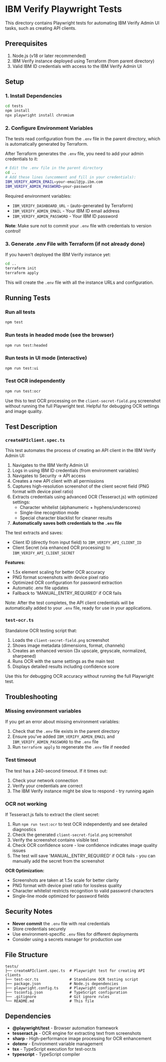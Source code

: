# IBM Verify Playwright Tests

This directory contains Playwright tests for automating IBM Verify Admin UI tasks, such as creating API clients.

## Prerequisites

1. Node.js (v18 or later recommended)
2. IBM Verify instance deployed using Terraform (from parent directory)
3. Valid IBM ID credentials with access to the IBM Verify Admin UI

## Setup

### 1. Install Dependencies

```bash
cd tests
npm install
npx playwright install chromium
```

### 2. Configure Environment Variables

The tests read configuration from the `.env` file in the parent directory, which is automatically generated by Terraform.

After Terraform generates the `.env` file, you need to add your admin credentials to it:

```bash
# Edit the .env file in the parent directory
cd ..
# Add these lines (uncomment and fill in your credentials):
IBM_VERIFY_ADMIN_EMAIL=your-email@jp.ibm.com
IBM_VERIFY_ADMIN_PASSWORD=your-password
```

Required environment variables:
- `IBM_VERIFY_DASHBOARD_URL` - (auto-generated by Terraform)
- `IBM_VERIFY_ADMIN_EMAIL` - Your IBM ID email address
- `IBM_VERIFY_ADMIN_PASSWORD` - Your IBM ID password

**Note**: Make sure not to commit your `.env` file with credentials to version control!

### 3. Generate .env File with Terraform (if not already done)

If you haven't deployed the IBM Verify instance yet:

```bash
cd ..
terraform init
terraform apply
```

This will create the `.env` file with all the instance URLs and configuration.

## Running Tests

### Run all tests

```bash
npm test
```

### Run tests in headed mode (see the browser)

```bash
npm run test:headed
```

### Run tests in UI mode (interactive)

```bash
npm run test:ui
```

### Test OCR independently

```bash
npm run test:ocr
```

Use this to test OCR processing on the `client-secret-field.png` screenshot without running the full Playwright test. Helpful for debugging OCR settings and image quality.

## Test Description

### `createAPIclient.spec.ts`

This test automates the process of creating an API client in the IBM Verify Admin UI:

1. Navigates to the IBM Verify Admin UI
2. Logs in using IBM ID credentials (from environment variables)
3. Navigates to Security → API access
4. Creates a new API client with all permissions
5. Captures high-resolution screenshot of the client secret field (PNG format with device pixel ratio)
6. Extracts credentials using advanced OCR (Tesseract.js) with optimized settings:
   - Character whitelist (alphanumeric + hyphens/underscores)
   - Single-line recognition mode
   - Special character blacklist for cleaner results
7. **Automatically saves both credentials to the `.env` file**

The test extracts and saves:
- Client ID (directly from input field) to `IBM_VERIFY_API_CLIENT_ID`
- Client Secret (via enhanced OCR processing) to `IBM_VERIFY_API_CLIENT_SECRET`

**Features:**
- 1.5x element scaling for better OCR accuracy
- PNG format screenshots with device pixel ratio
- Optimized OCR configuration for password extraction
- Automatic .env file updates
- Fallback to 'MANUAL_ENTRY_REQUIRED' if OCR fails

Note: After the test completes, the API client credentials will be automatically added to your `.env` file, ready for use in your applications.

### `test-ocr.ts`

Standalone OCR testing script that:
1. Loads the `client-secret-field.png` screenshot
2. Shows image metadata (dimensions, format, channels)
3. Creates an enhanced version (3x upscale, greyscale, normalized, sharpened)
4. Runs OCR with the same settings as the main test
5. Displays detailed results including confidence score

Use this for debugging OCR accuracy without running the full Playwright test.

## Troubleshooting

### Missing environment variables

If you get an error about missing environment variables:
1. Check that the `.env` file exists in the parent directory
2. Ensure you've added `IBM_VERIFY_ADMIN_EMAIL` and `IBM_VERIFY_ADMIN_PASSWORD` to the `.env` file
3. Run `terraform apply` to regenerate the `.env` file if needed

### Test timeout

The test has a 240-second timeout. If it times out:
1. Check your network connection
2. Verify your credentials are correct
3. The IBM Verify instance might be slow to respond - try running again

### OCR not working

If Tesseract.js fails to extract the client secret:
1. Run `npm run test:ocr` to test OCR independently and see detailed diagnostics
2. Check the generated `client-secret-field.png` screenshot
3. Verify the screenshot contains visible text
4. Check OCR confidence score - low confidence indicates image quality issues
5. The test will save 'MANUAL_ENTRY_REQUIRED' if OCR fails - you can manually add the secret from the screenshot

**OCR Optimization:**
- Screenshots are taken at 1.5x scale for better clarity
- PNG format with device pixel ratio for lossless quality
- Character whitelist restricts recognition to valid password characters
- Single-line mode optimized for password fields

## Security Notes

- **Never commit** the `.env` file with real credentials
- Store credentials securely
- Use environment-specific `.env` files for different deployments
- Consider using a secrets manager for production use

## File Structure

```
tests/
├── createAPIclient.spec.ts  # Playwright test for creating API clients
├── test-ocr.ts              # Standalone OCR testing script
├── package.json             # Node.js dependencies
├── playwright.config.ts     # Playwright configuration
├── tsconfig.json            # TypeScript configuration
├── .gitignore               # Git ignore rules
└── README.md                # This file
```

## Dependencies

- **@playwright/test** - Browser automation framework
- **tesseract.js** - OCR engine for extracting text from screenshots
- **sharp** - High-performance image processing for OCR enhancement
- **dotenv** - Environment variable management
- **tsx** - TypeScript execution for test-ocr.ts
- **typescript** - TypeScript compiler

